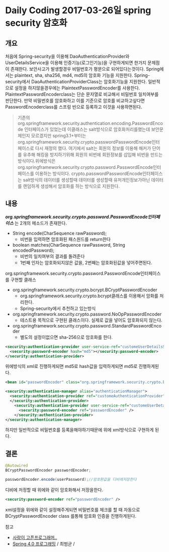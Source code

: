 # Daily Coding 2017-03-26일 spring security 암호화


## 개요
처음에 Spring-security을 이용해 DaoAuthenticationProvider와 UserDetailsService을 이용해 인증기능(로그인기능)을 구현하게되면 한가지 문제점이 존재한다. 보안사고가 발생할경우 비밀번호가 평문으로 되어있다는것이다. Spring에서는 plaintext, sha, sha256, md4, md5의 암호화 기능을 지원한다. Spring-security에서 DaoAuthenticationProviderClass는 암호화기능을 지원한다. 일반적으로 설정을 하지않을경우에는 PlaintextPasswordEncoder를 사용한다. PlaintextPasswordEncoderclass는 단순 문자열로 비교해서 비밀번호 일치여부를 판단한다. 만약 비밀번호를 암호화하고 이를 기준으로 암호를 비교하고싶다면 PasswordEncoderclass를 스프링 빈으로 등록하고 이것을 사용하면된다.
> 기존의 org.springframework.security.authentication.encoding.PasswordEncode 인터페이스가 있었는데 이클래스는 salt방식으로 암호화처리를했는데 보안문제인지 모르겠지만 spring3.1+부터는org.springframework.security.crypto.passwordPasswordEncode인터페이스로 다시 재정의 했다. 여기에서 salt는 회원의 정보를 이용해 해커가 단어를 유추해 해킹을 방지하기위해 회원의 비번에 회원정보를 삽입해 비번을 만드는 방식이다.위에방식은 org.springframework.security.crypto.password.PasswordEncode인터페이스를 이용하는 방식이다. crypto.passwordPasswordEncode인터페이스는 salt방식의 데이터를 생성할때 데이터를 생성할때 유저개인정보가아닌 데이터를 랜덤하게 생성해서 암호화를 하는 방식으로 지원한다.

## 내용
***org.springframework.security.crypto.password.PasswordEncode인터페이스*** 는 2개의 메소드가 존재한다.
* String encode(CharSequence rawPassword);
  * 비번을 입력하면 암호화된 패스원드를 return한다
* boolean matches(CharSequence rawPassword, String encodedPassword);
  * 비번의 일치여부의 결과를 돌려준다
  * 1번째 인자는 암호화되지않은 값을, 2번째는 암호화된값을 넣어주면된다.


org.springframework.security.crypto.password.PasswordEncode인터페이스를 구현할 클래스
* org.springframework.security.crypto.bcrypt.BCryptPasswordEncoder
  * org.springframework.security.crypto.bcrypt클래스를 이용해서 암화를 처리한다.
  * Spring-security에서 추천하고 있는방식
* org.springframework.security.crypto.password.NoOpPasswordEncoder
  * 테스트용 목적으로 구현된 클래스이다. 실제로 값을 넣어도 암호화되지 않는다.
* org.springframework.security.crypto.password.StandardPasswordEncoder
  * 별도의 설정이없으면 sha-256으로 암호화를 한다.

```xml
<security:authentication-provider user-service-ref="customeUserDetailsService">
  <security:password-encoder hash="md5"></security:password-encoder>
</security:authentication-provider>
```
위에방식의 xml로 진행하게되면 md5로 hash값을 입력하게되면 md5로 진행하게된다.

```xml
<bean id="passwordEncoder" class="org.springframework.security.crypto.bcrypt.BCryptPasswordEncoder"></bean>

<security:authentication-manager alias="authenticationManager">
  <security:authentication-provider ref="customeAuthenticationProvider">
  </security:authentication-provider>
    <security:authentication-provider user-service-ref="customeUserDetailsService">
      <security:password-encoder ref="passwordEncoder" />
    </security:authentication-provider>
</security:authentication-manager>

```
하지만 일반적으로 비밀번호를 등록을해야하기때문에 위에 xml방식으로 구현하게 된다.
## 결론
```java
@Autowired
BCryptPasswordEncoder passwordEncoder;

passwordEncoder.encode(userPassword);//암호환값을 디비에저장한다
```
디비에 저정할 때 위에와 같이 암호화해서 저장을한다.
```xml
<security:password-encoder ref="passwordEncoder" />
```
xml설정을 위에와 같이 설정해주게되면 비밀번호를 체크를 할 때 자동으로 BCryptPasswordEncoder class 를통해 암호화 인증을 진행하게된다.

참고
* [사랑이 고픈프로그래머..](http://zgundam.tistory.com/54)
* [Spring 4.0 프로그래밍](http://storefarm.naver.com/dcvirus/products/458328014?NaPm=ct%3Dj06r6ydk%7Cci%3D1744f23aa4586709889a372fc15683afa2b4928e%7Ctr%3Dsls%7Csn%3D182521%7Chk%3Dab9fe496302792c50421edea06a3e322286ad2b9) / 최범균 /

